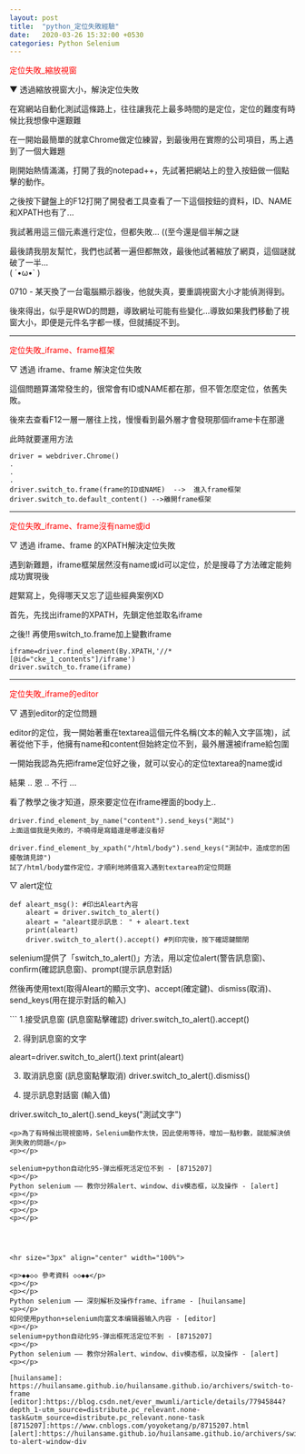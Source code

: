 ```yaml
---
layout: post
title:  "python_定位失敗經驗"
date:   2020-03-26 15:32:00 +0530
categories: Python Selenium
---
```


<font color="#FF0000">定位失敗_縮放視窗</font>

<p>▼ 透過縮放視窗大小，解決定位失敗</p>


<p>在寫網站自動化測試這條路上，往往讓我花上最多時間的是定位，定位的難度有時候比我想像中還艱難</p>
<p>在一開始最簡單的就拿Chrome做定位練習，到最後用在實際的公司項目，馬上遇到了一個大難題</p>

<p>剛開始熱情滿滿，打開了我的notepad++，先試著把網站上的登入按鈕做一個點擊的動作。</p>

<p>之後按下鍵盤上的F12打開了開發者工具查看了一下這個按鈕的資料，ID、NAME和XPATH也有了... </p>

<p>我試著用這三個元素進行定位，但都失敗… ((至今還是個半解之謎 </p>

最後請我朋友幫忙，我們也試著一遍但都無效，最後他試著縮放了網頁，這個謎就破了一半...<br>
( ´•ω•` )   



<p>0710 - 某天換了一台電腦顯示器後，他就失真，要重調視窗大小才能偵測得到。</p>
<p>後來得出，似乎是RWD的問題，導致網址可能有些變化…導致如果我們移動了視窗大小，即便是元件名字都一樣，但就捕捉不到。</p>

<p></p>

<hr size="3px" align="center" width="100%">

<font color="#FF0000">定位失敗_iframe、frame框架</font>


<p>▽ 透過 iframe、frame 解決定位失敗</p>

<p>這個問題算滿常發生的，很常會有ID或NAME都在那，但不管怎麼定位，依舊失敗。</p>

<p>後來去查看F12一層一層往上找，慢慢看到最外層才會發現那個iframe卡在那邊</p>

<p>此時就要運用方法</p>


```
driver = webdriver.Chrome()
.
.
.
driver.switch_to.frame(frame的ID或NAME)  -->  進入frame框架
driver.switch_to.default_content() -->離開frame框架
```
<hr size="3px" align="center" width="100%">

<p></p>
<font color="#FF0000">定位失敗_iframe、frame沒有name或id</font>

<p>▽ 透過 iframe、frame 的XPATH解決定位失敗</p>

<p>遇到新難題，iframe框架居然沒有name或id可以定位，於是搜尋了方法確定能夠成功實現後</p>
<p>趕緊寫上，免得哪天又忘了這些經典案例XD </p>

<p>首先，先找出iframe的XPATH，先鎖定他並取名iframe </p>

<p>之後!! 再使用switch_to.frame加上變數iframe </p>

```
iframe=driver.find_element(By.XPATH,'//*[@id="cke_1_contents"]/iframe')
driver.switch_to.frame(iframe)
```

<p></p>
<hr size="3px" align="center" width="100%">

<font color="#FF0000">定位失敗_iframe的editor</font>


<p>▽ 遇到editor的定位問題</p>


<p>editor的定位，我一開始著重在textarea這個元件名稱(文本的輸入文字區塊)，試著從他下手，他擁有name和content但始終定位不到，最外層還被iframe給包圍</p>
<p>一開始我認為先把iframe定位好之後，就可以安心的定位textarea的name或id </p>
<p>結果 .. 恩 .. 不行 ...  </p>
<p>看了教學之後才知道，原來要定位在iframe裡面的body上..</p>


```
driver.find_element_by_name("content").send_keys("測試")
上面這個我是失敗的，不曉得是寫錯還是哪邊沒看好

driver.find_element_by_xpath("/html/body").send_keys("測試中，造成您的困擾敬請見諒")
試了/html/body當作定位，才順利地將值寫入遇到textarea的定位問題
```

<p>▽ alert定位</p>

```
def aleart_msg(): #印出Aleart內容
	aleart = driver.switch_to_alert()
	aleart = "aleart提示訊息： " + aleart.text
	print(aleart)
	driver.switch_to_alert().accept() #列印完後，按下確認鍵關閉

```
<p> selenium提供了「switch_to_alert()」方法，用以定位alert(警告訊息窗)、confirm(確認訊息窗)、prompt(提示訊息對話)</p>
<p>然後再使用text(取得Aleart的顯示文字)、accept(確定鍵)、dismiss(取消)、send_keys(用在提示對話的輸入)</p>
```
1.接受訊息窗 (訊息窗點擊確認)
driver.switch_to_alert().accept()

2. 得到訊息窗的文字

aleart=driver.switch_to_alert().text 
print(aleart)

3. 取消訊息窗 (訊息窗點擊取消)
driver.switch_to_alert().dismiss()

4. 提示訊息對話窗 (輸入值)

driver.switch_to_alert().send_keys("測試文字")

```
<p>為了有時候出現視窗時，Selenium動作太快，因此使用等待，增加一點秒數，就能解決偵測失敗的問題</p>
<p></p>

selenium+python自动化95-弹出框死活定位不到 - [8715207]
<p></p>
Python selenium —— 教你分辨alert、window、div模态框，以及操作 - [alert]
<p></p>
<p></p>
<p></p>
<p></p>




<hr size="3px" align="center" width="100%">

<p>◆◆◇◇ 參考資料 ◇◇◆◆</p>
<p></p>
<p></p>
Python selenium —— 深刻解析及操作frame、iframe - [huilansame]
<p></p>
如何使用python+selenium向富文本编辑器输入内容 - [editor]
<p></p>
selenium+python自动化95-弹出框死活定位不到 - [8715207]
<p></p>
Python selenium —— 教你分辨alert、window、div模态框，以及操作 - [alert]
<p></p>

[huilansame]: https://huilansame.github.io/huilansame.github.io/archivers/switch-to-frame
[editor]:https://blog.csdn.net/ever_mwumli/article/details/77945844?depth_1-utm_source=distribute.pc_relevant.none-task&utm_source=distribute.pc_relevant.none-task
[8715207]:https://www.cnblogs.com/yoyoketang/p/8715207.html
[alert]:https://huilansame.github.io/huilansame.github.io/archivers/switch-to-alert-window-div